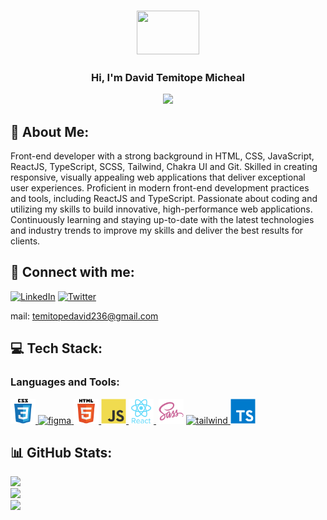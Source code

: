 <h3 align="center">
  <img src="https://media.giphy.com/media/8L1Ln4gOOabZIz0Q0s/giphy.gif" width="100" height="70">
</h3>

<h3 align="center">
  Hi, I'm David Temitope Micheal
</h3>

<p align="center">
  <a><img src="https://readme-typing-svg.herokuapp.com?font=poppins&center=true&color=red&vCenter=true&lines=Experienced+ReactJs+Developer;Skillfull+Frontend+Engineer;2%2B+years+of+coding+experience;"></a>
</p>

## 💫 About Me:

Front-end developer with a strong background in HTML, CSS, JavaScript, ReactJS, TypeScript, SCSS, Tailwind, Chakra UI and Git. Skilled in creating responsive, visually appealing web applications that deliver exceptional user experiences. Proficient in modern front-end development practices and tools, including ReactJS and TypeScript. Passionate about coding and utilizing my skills to build innovative, high-performance web applications. Continuously learning and staying up-to-date with the latest technologies and industry trends to improve my skills and deliver the best results for clients.

## 📱 Connect with me:
 [![LinkedIn](https://img.shields.io/badge/LinkedIn-%230077B5.svg?logo=linkedin&logoColor=white)](https://www.linkedin.com/in/david-temitope-0532481b7/) [![Twitter](https://img.shields.io/badge/Twitter-%231DA1F2.svg?logo=Twitter&logoColor=white)](https://twitter.com/TOPSHI_)
 
 mail: temitopedavid236@gmail.com

## 💻 Tech Stack:

<h3 align="left">Languages and Tools:</h3>
<p align="left"> <a href="https://www.w3schools.com/css/" target="_blank" rel="noreferrer"> <img src="https://raw.githubusercontent.com/devicons/devicon/master/icons/css3/css3-original-wordmark.svg" alt="css3" width="40" height="40"/> </a> <a href="https://www.figma.com/" target="_blank" rel="noreferrer"> <img src="https://www.vectorlogo.zone/logos/figma/figma-icon.svg" alt="figma" width="40" height="40"/> </a> <a href="https://www.w3.org/html/" target="_blank" rel="noreferrer"> <img src="https://raw.githubusercontent.com/devicons/devicon/master/icons/html5/html5-original-wordmark.svg" alt="html5" width="40" height="40"/> </a> <a href="https://developer.mozilla.org/en-US/docs/Web/JavaScript" target="_blank" rel="noreferrer"> <img src="https://raw.githubusercontent.com/devicons/devicon/master/icons/javascript/javascript-original.svg" alt="javascript" width="40" height="40"/> </a> <a href="https://www.postgresql.org" target="_blank" rel="noreferrer"> <a href="https://reactjs.org/" target="_blank" rel="noreferrer"> <img src="https://raw.githubusercontent.com/devicons/devicon/master/icons/react/react-original-wordmark.svg" alt="react" width="40" height="40"/> </a>   <img  <a href="https://sass-lang.com" target="_blank" rel="noreferrer"> <img src="https://raw.githubusercontent.com/devicons/devicon/master/icons/sass/sass-original.svg" alt="sass" width="40" height="40"/> </a> <a href="https://tailwindcss.com/" target="_blank" rel="noreferrer"> <img src="https://www.vectorlogo.zone/logos/tailwindcss/tailwindcss-icon.svg" alt="tailwind" width="40" height="40"/> </a> <a href="https://www.typescriptlang.org/" target="_blank" rel="noreferrer"> <img src="https://raw.githubusercontent.com/devicons/devicon/master/icons/typescript/typescript-original.svg" alt="typescript" width="40" height="40"/> </a> </p>

## 📊 GitHub Stats:
![](https://github-readme-stats.vercel.app/api?username=teecod3&theme=react&hide_border=true&include_all_commits=true&count_private=true)<br/>
![](https://github-readme-streak-stats.herokuapp.com/?user=teecod3&theme=react&hide_border=true)<br/>
![](https://github-readme-stats.vercel.app/api/top-langs/?username=teecod3&theme=react&hide_border=true&include_all_commits=true&count_private=true&layout=compact)


